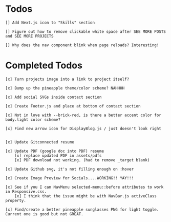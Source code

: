 # Todos

    [] Add Next.js icon to "Skills" section

    [] Figure out how to remove clickable white space after SEE MORE POSTS and SEE MORE PROJECTS

    [] Why does the nav component blink when page reloads? Interesting!

# Completed Todos

    [x] Turn projects image into a link to project itself?

    [x] Bump up the pineapple theme/color scheme? NAHHHH

    [x] Add social SVGs inside contact section

    [x] Create Footer.js and place at bottom of contact section

    [x] Not in love with --brick-red, is there a better accent color for body.light color scheme?

    [x] Find new arrow icon for DisplayBlog.js / just doesn't look right


    [x] Update Gitconnected resume

    [x] Update PDF (google doc into PDF) resume
        [x] replace updated PDF in assets/pdfs
        [x] PDF download not working. (had to remove _target blank)

    [x] Update Github svg, it's not filling enough on :hover

    [x] Create Image Preview for Socials....WORKING!! YAY!!!

    [x] See if you I can NavMenu selected-menu::before attributes to work in Responsive.css.
        [x] I think that the issue might be with NavBar.js activeClass property.

    [x] Find/create a better pineapple sunglasses PNG for light toggle. Current one is good but not GREAT.
